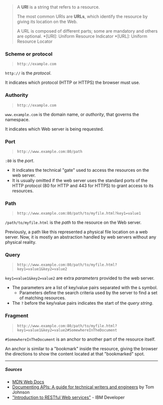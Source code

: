 > A **URI** is a string that refers to a resource.
>
> The most common URIs are **URLs**, which identify the resource by giving its location on the Web.
>
> A URL is composed of different parts; some are mandatory and others are optional.
*[URI]: Uniform Resource Indicator
*[URL]: Uniform Resource Locator

### Scheme or protocol 

> `http://example.com`

`http://` is the *protocol*.

It indicates which protocol (HTTP or HTTPS) the browser must use.

### Authority
> `http://example.com`

`www.example.com` is the domain name, or *authority*, that governs the namespace.

It indicates which Web server is being requested.

### Port
> `http://www.example.com:80/path`

`:80` is the *port*.

- It indicates the technical "gate" used to access the resources on the web server.
- It is usually omitted if the web server uses the standard ports of the HTTP protocol (80 for HTTP and 443 for HTTPS) to grant access to its resources.

### Path
 > `http://www.example.com:80/path/to/myfile.html?key1=value1`

 `/path/to/myfile.html` is the *path* to the resource on the Web server.

 Previously, a path like this represented a physical file location on a web server. Now, it is mostly an abstraction handled by web servers without any physical reality.

### Query
> `http://www.example.com:80/path/to/myfile.html?key1=value1&key2=value2`

`key1=value1&key2=value2` are extra *parameters* provided to the web server.

- The parameters are a list of key/value pairs separated with the `&` symbol.
    - Parameters define the search criteria used by the server to find a set of matching resources. 
- The `?` before the key/value pairs indicates the start of the *query string*.

### Fragment
> `http://www.example.com:80/path/to/myfile.html?key1=value1&key2=value2#SomewhereInTheDocument`

`#SomewhereInTheDocument` is an anchor to another part of the resource itself.

An anchor is similar to a "bookmark" inside the resource, giving the browser the directions to show the content located at that "bookmarked" spot.

***

##### Sources
- [MDN Web Docs](https://developer.mozilla.org/en-US/)
- [Documenting APIs: A guide for technical writers and engineers](https://idratherbewriting.com/learnapidoc/) by Tom Johnson
- ["Introduction to RESTful Web services"](https://developer.ibm.com/articles/ws-restful/?mhsrc=ibmsearch_a&mhq=uri) - IBM Developer